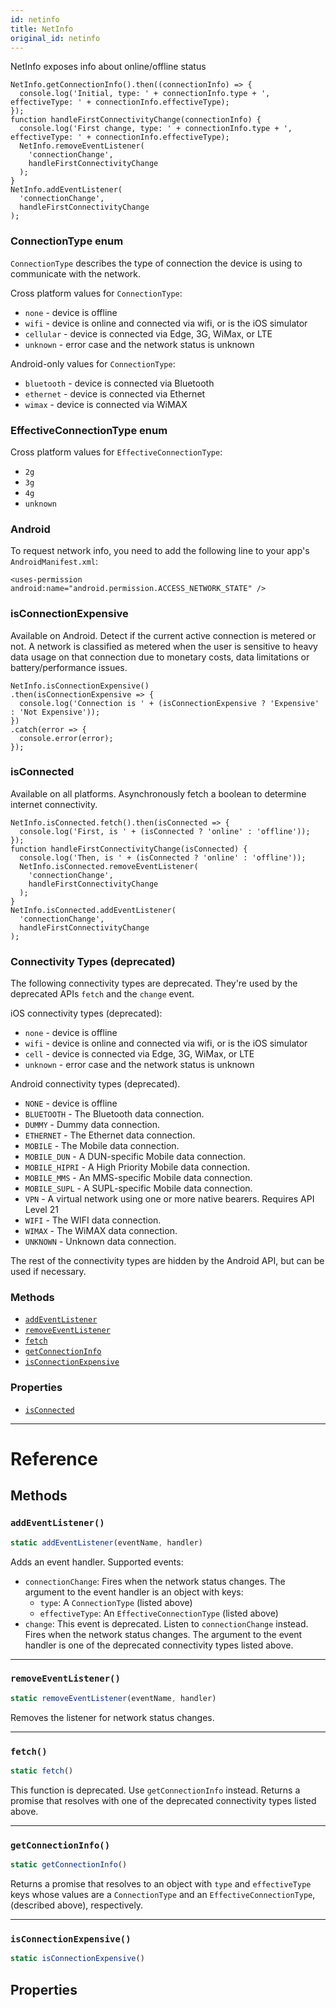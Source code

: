 ```yaml
---
id: netinfo
title: NetInfo
original_id: netinfo
---
```


NetInfo exposes info about online/offline status

```
NetInfo.getConnectionInfo().then((connectionInfo) => {
  console.log('Initial, type: ' + connectionInfo.type + ', effectiveType: ' + connectionInfo.effectiveType);
});
function handleFirstConnectivityChange(connectionInfo) {
  console.log('First change, type: ' + connectionInfo.type + ', effectiveType: ' + connectionInfo.effectiveType);
  NetInfo.removeEventListener(
    'connectionChange',
    handleFirstConnectivityChange
  );
}
NetInfo.addEventListener(
  'connectionChange',
  handleFirstConnectivityChange
);
```

### ConnectionType enum

`ConnectionType` describes the type of connection the device is using to communicate with the network.

Cross platform values for `ConnectionType`:

- `none` - device is offline
- `wifi` - device is online and connected via wifi, or is the iOS simulator
- `cellular` - device is connected via Edge, 3G, WiMax, or LTE
- `unknown` - error case and the network status is unknown

Android-only values for `ConnectionType`:

- `bluetooth` - device is connected via Bluetooth
- `ethernet` - device is connected via Ethernet
- `wimax` - device is connected via WiMAX

### EffectiveConnectionType enum

Cross platform values for `EffectiveConnectionType`:

- `2g`
- `3g`
- `4g`
- `unknown`

### Android

To request network info, you need to add the following line to your app's `AndroidManifest.xml`:

`<uses-permission android:name="android.permission.ACCESS_NETWORK_STATE" />`

### isConnectionExpensive

Available on Android. Detect if the current active connection is metered or not. A network is classified as metered when the user is sensitive to heavy data usage on that connection due to monetary costs, data limitations or battery/performance issues.

```
NetInfo.isConnectionExpensive()
.then(isConnectionExpensive => {
  console.log('Connection is ' + (isConnectionExpensive ? 'Expensive' : 'Not Expensive'));
})
.catch(error => {
  console.error(error);
});
```

### isConnected

Available on all platforms. Asynchronously fetch a boolean to determine internet connectivity.

```
NetInfo.isConnected.fetch().then(isConnected => {
  console.log('First, is ' + (isConnected ? 'online' : 'offline'));
});
function handleFirstConnectivityChange(isConnected) {
  console.log('Then, is ' + (isConnected ? 'online' : 'offline'));
  NetInfo.isConnected.removeEventListener(
    'connectionChange',
    handleFirstConnectivityChange
  );
}
NetInfo.isConnected.addEventListener(
  'connectionChange',
  handleFirstConnectivityChange
);
```

### Connectivity Types (deprecated)

The following connectivity types are deprecated. They're used by the deprecated APIs `fetch` and the `change` event.

iOS connectivity types (deprecated):

- `none` - device is offline
- `wifi` - device is online and connected via wifi, or is the iOS simulator
- `cell` - device is connected via Edge, 3G, WiMax, or LTE
- `unknown` - error case and the network status is unknown

Android connectivity types (deprecated).

- `NONE` - device is offline
- `BLUETOOTH` - The Bluetooth data connection.
- `DUMMY` - Dummy data connection.
- `ETHERNET` - The Ethernet data connection.
- `MOBILE` - The Mobile data connection.
- `MOBILE_DUN` - A DUN-specific Mobile data connection.
- `MOBILE_HIPRI` - A High Priority Mobile data connection.
- `MOBILE_MMS` - An MMS-specific Mobile data connection.
- `MOBILE_SUPL` - A SUPL-specific Mobile data connection.
- `VPN` - A virtual network using one or more native bearers. Requires API Level 21
- `WIFI` - The WIFI data connection.
- `WIMAX` - The WiMAX data connection.
- `UNKNOWN` - Unknown data connection.

The rest of the connectivity types are hidden by the Android API, but can be used if necessary.

### Methods

- [`addEventListener`](netinfo.md#addeventlistener)
- [`removeEventListener`](netinfo.md#removeeventlistener)
- [`fetch`](netinfo.md#fetch)
- [`getConnectionInfo`](netinfo.md#getconnectioninfo)
- [`isConnectionExpensive`](netinfo.md#isconnectionexpensive)

### Properties

- [`isConnected`](netinfo.md#isconnected)

---

# Reference

## Methods

### `addEventListener()`

```jsx
static addEventListener(eventName, handler)
```

Adds an event handler. Supported events:

- `connectionChange`: Fires when the network status changes. The argument to the event handler is an object with keys:
  - `type`: A `ConnectionType` (listed above)
  - `effectiveType`: An `EffectiveConnectionType` (listed above)
- `change`: This event is deprecated. Listen to `connectionChange` instead. Fires when the network status changes. The argument to the event handler is one of the deprecated connectivity types listed above.

---

### `removeEventListener()`

```jsx
static removeEventListener(eventName, handler)
```

Removes the listener for network status changes.

---

### `fetch()`

```jsx
static fetch()
```

This function is deprecated. Use `getConnectionInfo` instead. Returns a promise that resolves with one of the deprecated connectivity types listed above.

---

### `getConnectionInfo()`

```jsx
static getConnectionInfo()
```

Returns a promise that resolves to an object with `type` and `effectiveType` keys whose values are a `ConnectionType` and an `EffectiveConnectionType`, (described above), respectively.

---

### `isConnectionExpensive()`

```jsx
static isConnectionExpensive()
```

## Properties
